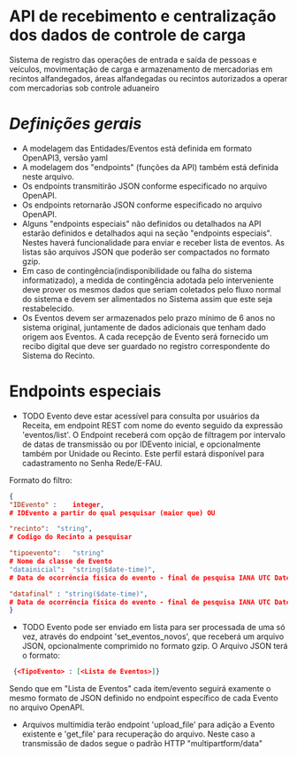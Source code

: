 # API de recebimento e centralização dos dados de controle de carga
Sistema de registro das operações de entrada e saída de pessoas e veículos,
 movimentação de carga e armazenamento de mercadorias em recintos alfandegados, 
 áreas alfandegadas ou recintos autorizados a operar com mercadorias sob controle aduaneiro  
 
# *Definições gerais*

* A modelagem das Entidades/Eventos está definida em formato OpenAPI3, versão yaml
* A modelagem dos "endpoints" (funções da API) também está definida neste arquivo.
* Os endpoints transmitirão JSON conforme especificado no arquivo OpenAPI.
* Os endpoints retornarão JSON conforme especificado no arquivo OpenAPI.
* Alguns "endpoints especiais" não definidos ou detalhados na API estarão definidos e detalhados
 aqui na seção "endpoints especiais". Nestes haverá funcionalidade para enviar e receber
 lista de eventos. As listas são arquivos JSON que poderão ser compactados no formato gzip.
* Em caso de contingência(indisponibilidade ou falha do sistema informatizado), 
a medida de contingência adotada pelo interveniente deve prover os mesmos dados 
que seriam coletados pelo fluxo normal do sistema e devem ser alimentados 
no Sistema assim que este seja restabelecido.
* Os Eventos devem ser armazenados pelo prazo mínimo de 6 anos no sistema original,
 juntamente de dados adicionais que tenham dado origem aos Eventos. 
 A cada recepção de Evento será fornecido um recibo digital que deve ser guardado 
 no registro correspondente do Sistema do Recinto.


# Endpoints especiais

* TODO Evento deve estar acessível para consulta por usuários da Receita, 
em endpoint REST com nome do evento seguido da expressão 'eventos/list'.
 O Endpoint receberá com opção de filtragem por intervalo de datas de transmissão
  ou por IDEvento inicial,
  e opcionalmente também por Unidade ou Recinto. 
  Este perfil estará disponível para cadastramento no Senha Rede/E-FAU.

Formato do filtro:
 ```json
 {
"IDEvento" : 	integer,
# IDEvento a partir do qual pesquisar (maior que) OU

"recinto":	"string",
# Codigo do Recinto a pesquisar

"tipoevento":	"string"
# Nome da classe de Evento
"datainicial":	"string($date-time)",
# Data de ocorrência física do evento - final de pesquisa IANA UTC DateTime

"datafinal"	: "string($date-time)",
# Data de ocorrência física do evento - final de pesquisa IANA UTC DateTime
}
```


* TODO Evento pode ser enviado em lista para ser processada de uma só vez,
 através do endpoint 'set_eventos_novos', que receberá um arquivo JSON, opcionalmente
 comprimido no formato gzip. O Arquivo JSON terá o formato:
 ```json
  {<TipoEvento> : [<Lista de Eventos>]}
```
Sendo que em "Lista de Eventos" cada item/evento seguirá examente o mesmo formato de JSON definido no endpoint específico
de cada Evento no arquivo OpenAPI.
 
* Arquivos multimídia terão endpoint 'upload_file' para adição a Evento existente 
e 'get_file' para recuperação do arquivo. Neste caso a transmissão de dados segue o padrão
HTTP "multipartform/data"

